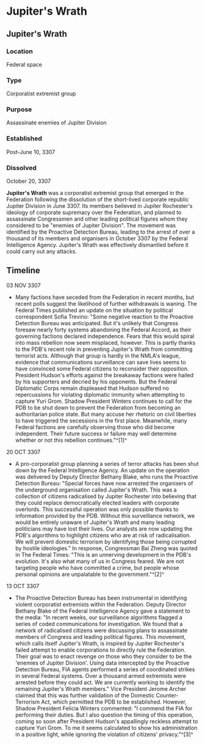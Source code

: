 # Jupiter's Wrath
## Jupiter's Wrath

		

### Location

Federal space

### Type

Corporatist extremist group

### Purpose

Assassinate enemies of Jupiter Division

### Established

Post-June 10, 3307

### Dissolved

October 20, 3307

**Jupiter's Wrath** was a corporatist extremist group that emerged in the Federation following the dissolution of the short-lived corporate republic Jupiter Division in June 3307. Its members believed in Jupiter Rochester's ideology of corporate supremacy over the Federation, and planned to assassinate Congressmen and other leading political figures whom they considered to be "enemies of Jupiter Division". The movement was identified by the Proactive Detection Bureau, leading to the arrest of over a thousand of its members and organisers in October 3307 by the Federal Intelligence Agency. Jupiter's Wrath was effectively dismantled before it could carry out any attacks.

## Timeline

03 NOV 3307

- Many factions have seceded from the Federation in recent months, but recent polls suggest the likelihood of further withdrawals is waning. The Federal Times published an update on the situation by political correspondent Sofia Trevino: "Some negative reaction to the Proactive Detection Bureau was anticipated. But it's unlikely that Congress foresaw nearly forty systems abandoning the Federal Accord, as their governing factions declared independence. Fears that this would spiral into mass rebellion now seem misplaced, however. This is partly thanks to the PDB's recent role in preventing Jupiter's Wrath from committing terrorist acts. Although that group is hardly in the NMLA's league, evidence that communications surveillance can save lives seems to have convinced some Federal citizens to reconsider their opposition. President Hudson's efforts against the breakaway factions were hailed by his supporters and decried by his opponents. But the Federal Diplomatic Corps remain displeased that Hudson suffered no repercussions for violating diplomatic immunity when attempting to capture Yuri Grom. Shadow President Winters continues to call for the PDB to be shut down to prevent the Federation from becoming an authoritarian police state. But many accuse her rhetoric on civil liberties to have triggered the secessions in the first place. Meanwhile, many Federal factions are carefully observing those who did become independent. Their future success or failure may well determine whether or not this rebellion continues."^[1]^

20 OCT 3307

- A pro-corporatist group planning a series of terror attacks has been shut down by the Federal Intelligence Agency. An update on the operation was delivered by Deputy Director Bethany Blake, who runs the Proactive Detection Bureau: "Special forces have now arrested the organisers of the underground organisation called Jupiter's Wrath. This was a collection of citizens radicalised by Jupiter Rochester into believing that they could replace democratically elected leaders with corporate overlords. This successful operation was only possible thanks to information provided by the PDB. Without this surveillance network, we would be entirely unaware of Jupiter's Wrath and many leading politicians may have lost their lives. Our analysts are now updating the PDB's algorithms to highlight citizens who are at risk of radicalisation. We will prevent domestic terrorism by identifying those being corrupted by hostile ideologies." In response, Congressman Bai Zheng was quoted in The Federal Times: "This is an unnerving development in the PDB's evolution. It's also what many of us in Congress feared. We are not targeting people who have committed a crime, but people whose personal opinions are unpalatable to the government."^[2]^

13 OCT 3307

- The Proactive Detection Bureau has been instrumental in identifying violent corporatist extremists within the Federation. Deputy Director Bethany Blake of the Federal Intelligence Agency gave a statement to the media: "In recent weeks, our surveillance algorithms flagged a series of coded communications for investigation. We found that a network of radicalised citizens were discussing plans to assassinate members of Congress and leading political figures. This movement, which calls itself Jupiter's Wrath, is inspired by Jupiter Rochester's failed attempt to enable corporations to directly rule the Federation. Their goal was to enact revenge on those who they consider to be the 'enemies of Jupiter Division'. Using data intercepted by the Proactive Detection Bureau, FIA agents performed a series of coordinated strikes in several Federal systems. Over a thousand armed extremists were arrested before they could act. We are currently working to identify the remaining Jupiter's Wrath members." Vice President Jerome Archer claimed that this was further validation of the Domestic Counter-Terrorism Act, which permitted the PDB to be established. However, Shadow President Felicia Winters commented: "I commend the FIA for performing their duties. But I also question the timing of this operation, coming so soon after President Hudson's appallingly reckless attempt to capture Yuri Grom. To me it seems calculated to show his administration in a positive light, while ignoring the violation of citizens' privacy."^[3]^